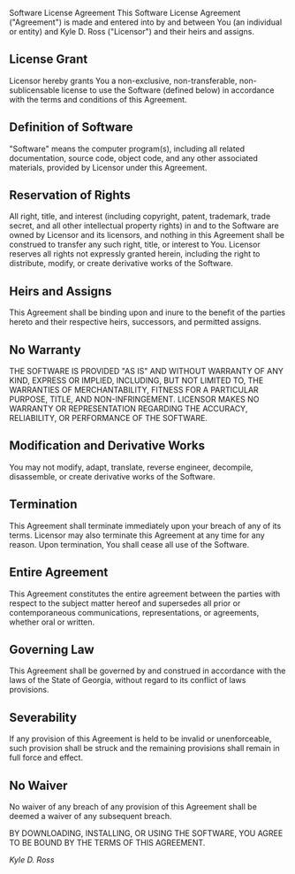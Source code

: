 Software License Agreement
This Software License Agreement ("Agreement") is made and entered into by and between You (an individual or entity) and Kyle D. Ross ("Licensor") and their heirs and assigns.

## License Grant

Licensor hereby grants You a non-exclusive, non-transferable, non-sublicensable license to use the Software (defined below) in accordance with the terms and conditions of this Agreement.

## Definition of Software

"Software" means the computer program(s), including all related documentation, source code, object code, and any other associated materials, provided by Licensor under this Agreement.

## Reservation of Rights

All right, title, and interest (including copyright, patent, trademark, trade secret, and all other intellectual property rights) in and to the Software are owned by Licensor and its licensors, and nothing in this Agreement shall be construed to transfer any such right, title, or interest to You. Licensor reserves all rights not expressly granted herein, including the right to distribute, modify, or create derivative works of the Software.

## Heirs and Assigns

This Agreement shall be binding upon and inure to the benefit of the parties hereto and their respective heirs, successors, and permitted assigns.

## No Warranty

THE SOFTWARE IS PROVIDED "AS IS" AND WITHOUT WARRANTY OF ANY KIND, EXPRESS OR IMPLIED, INCLUDING, BUT NOT LIMITED TO, THE WARRANTIES OF MERCHANTABILITY, FITNESS FOR A PARTICULAR PURPOSE, TITLE, AND NON-INFRINGEMENT. LICENSOR MAKES NO WARRANTY OR REPRESENTATION REGARDING THE ACCURACY, RELIABILITY, OR PERFORMANCE OF THE SOFTWARE.

## Modification and Derivative Works

You may not modify, adapt, translate, reverse engineer, decompile, disassemble, or create derivative works of the Software.

## Termination

This Agreement shall terminate immediately upon your breach of any of its terms. Licensor may also terminate this Agreement at any time for any reason. Upon termination, You shall cease all use of the Software.

## Entire Agreement

This Agreement constitutes the entire agreement between the parties with respect to the subject matter hereof and supersedes all prior or contemporaneous communications, representations, or agreements, whether oral or written.

## Governing Law

This Agreement shall be governed by and construed in accordance with the laws of the State of Georgia, without regard to its conflict of laws provisions.

## Severability

If any provision of this Agreement is held to be invalid or unenforceable, such provision shall be struck and the remaining provisions shall remain in full force and effect.

## No Waiver

No waiver of any breach of any provision of this Agreement shall be deemed a waiver of any subsequent breach.

BY DOWNLOADING, INSTALLING, OR USING THE SOFTWARE, YOU AGREE TO BE BOUND BY THE TERMS OF THIS AGREEMENT.

_Kyle D. Ross_
